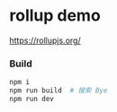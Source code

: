# rollup demo

https://rollupjs.org/

### Build

```sh
npm i
npm run build  # 搜索 Bye 
npm run dev
```
